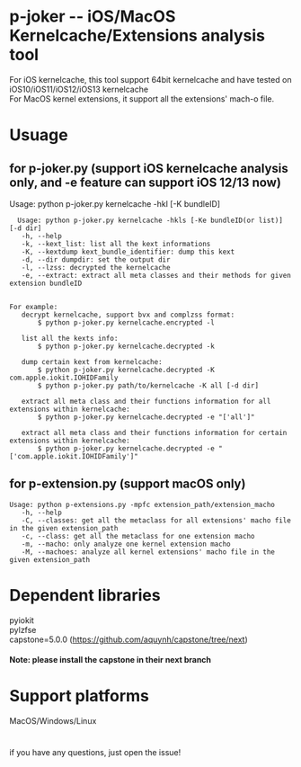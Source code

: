# p-joker -- iOS/MacOS Kernelcache/Extensions analysis tool
  For iOS kernelcache, this tool support 64bit kernelcache and have tested on iOS10/iOS11/iOS12/iOS13 kernelcache   
  For MacOS kernel extensions, it support all the extensions' mach-o file.  
  
# Usuage
## for p-joker.py (support iOS kernelcache analysis only, and -e feature can support iOS 12/13 now)
  Usage: python p-joker.py kernelcache -hkl [-K bundleID]

  ```
    Usage: python p-joker.py kernelcache -hkls [-Ke bundleID(or list)] [-d dir]
	 -h, --help
	 -k, --kext_list: list all the kext informations
	 -K, --kextdump kext_bundle_identifier: dump this kext
	 -d, --dir dumpdir: set the output dir
	 -l, --lzss: decrypted the kernelcache
	 -e, --extract: extract all meta classes and their methods for given extension bundleID  


 For example:
	 decrypt kernelcache, support bvx and complzss format:
		 $ python p-joker.py kernelcache.encrypted -l

	 list all the kexts info:
		 $ python p-joker.py kernelcache.decrypted -k

	 dump certain kext from kernelcache:
		 $ python p-joker.py kernelcache.decrypted -K com.apple.iokit.IOHIDFamily
		 $ python p-joker.py path/to/kernelcache -K all [-d dir]

	 extract all meta class and their functions information for all extensions within kernelcache:
		 $ python p-joker.py kernelcache.decrypted -e "['all']"

	 extract all meta class and their functions information for certain extensions within kernelcache:
		 $ python p-joker.py kernelcache.decrypted -e "['com.apple.iokit.IOHIDFamily']"

  ```

## for p-extension.py (support macOS only)
  ```
 Usage: python p-extensions.py -mpfc extension_path/extension_macho
	 -h, --help
	 -C, --classes: get all the metaclass for all extensions' macho file in the given extension_path
	 -c, --class: get all the metaclass for one extension macho
	 -m, --macho: only analyze one kernel extension macho
	 -M, --machoes: analyze all kernel extensions' macho file in the given extension_path
  ```
  
# Dependent libraries
  pyiokit  
  pylzfse  
  capstone=5.0.0 (https://github.com/aquynh/capstone/tree/next)  
  
  #### Note: please install the capstone in their next branch
  
# Support platforms
  MacOS/Windows/Linux
  
  
#
if you have any questions, just open the issue!
